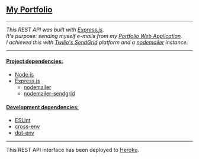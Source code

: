 [My Portfolio](https://my-portfolio-santiagoguastavino.vercel.app/)
---

---

_This REST API was built with [Express.js](https://expressjs.com/)._  
_It's purpose: sending myself e-mails from my [Portfolio Web Application](https://my-portfolio-eta-lemon.vercel.app/)._  
_I achieved this with [Twilio's SendGrid](https://sendgrid.com/) platform and a [nodemailer](https://www.npmjs.com/package/nodemailer) instance._

---

#### <ins>Project dependencies:
- [Node.js](https://nodejs.org)
- [Express.js](https://expressjs.com/)
  - [nodemailer](https://www.npmjs.com/package/nodemailer)
  - [nodemailer-sendgrid](https://github.com/nodemailer/nodemailer-sendgrid)  

#### <ins>Development dependencies:
- [ESLint](https://www.npmjs.com/package/eslint)
- [cross-env]()
- [dot-env]()

---

This REST API interface has been deployed to [Heroku](https://devcenter.heroku.com/start).
